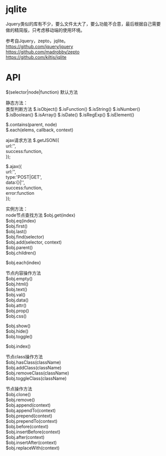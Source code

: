 # jqlite

Jquery类似的库有不少，要么文件太大了，要么功能不合意，最后根据自己需要做的精简版，只考虑移动端的使用环境。  

参考自Jquery，zepto，jqlite。  
https://github.com/jquery/jquery  
https://github.com/madrobby/zepto  
https://github.com/kiltjs/jqlite  


# API

$(selector|node|function) 默认方法  

静态方法：  
类型判断方法
$.isObject()
$.isFunction()
$.isString()
$.isNumber()
$.isBoolean()
$.isArray()
$.isDate()
$.isRegExp()
$.isElement()

$.contains(parent, node)  
$.each(elems, callback, context)  

ajax请求方法
$.getJSON({  
    url:'',  
    success:function,  
});  

$.ajax({  
    url:'',  
    type:'POST|GET',  
    data:{}|'',  
    success:function,  
    error:function  
});  

实例方法：  
node节点查找方法
$obj.get(index)  
$obj.eq(index)  
$obj.first()  
$obj.last()  
$obj.find(selector)  
$obj.add(selector, context)  
$obj.parent()  
$obj.children()  

$obj.each(index)  


节点内容操作方法  
$obj.empty()  
$obj.html()  
$obj.text()  
$obj.val()  
$obj.data()  
$obj.attr()  
$obj.prop()  
$obj.css()  

$obj.show()  
$obj.hide()  
$obj.toggle()  

$obj.index()  

节点class操作方法  
$obj.hasClass(className)  
$obj.addClass(className)  
$obj.removeClass(className)  
$obj.toggleClass(className)  

节点操作方法  
$obj.clone()  
$obj.remove()  
$obj.append(context)  
$obj.appendTo(context)  
$obj.prepend(context)  
$obj.prependTo(context)  
$obj.before(context)  
$obj.insertBefore(context)  
$obj.after(context)  
$obj.insertAfter(context)  
$obj.replaceWith(context)  



